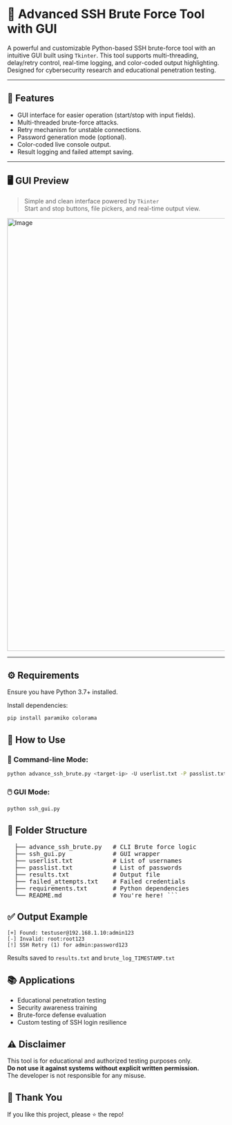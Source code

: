 # 🔐 Advanced SSH Brute Force Tool with GUI

A powerful and customizable Python-based SSH brute-force tool with an intuitive GUI built using `Tkinter`. This tool supports multi-threading, delay/retry control, real-time logging, and color-coded output highlighting. Designed for cybersecurity research and educational penetration testing.

---

## 📌 Features

- GUI interface for easier operation (start/stop with input fields).
- Multi-threaded brute-force attacks.
- Retry mechanism for unstable connections.
- Password generation mode (optional).
- Color-coded live console output.
- Result logging and failed attempt saving.

---

## 🖥️ GUI Preview

> Simple and clean interface powered by `Tkinter`  
> Start and stop buttons, file pickers, and real-time output view.

<img width="1267" height="1001" alt="Image" src="https://github.com/user-attachments/assets/e0b17b52-7dcb-4b80-a10e-84e63eb6fa79" />

---

## ⚙️ Requirements

Ensure you have Python 3.7+ installed.

Install dependencies:

```bash
pip install paramiko colorama
```
## 🚀 How to Use

### 🔧 Command-line Mode:

```bash
python advance_ssh_brute.py <target-ip> -U userlist.txt -P passlist.txt --threads 4 --delay 1 --max-user-retries 5 --output results.txt
```
### 🖱️ GUI Mode:

```bash
python ssh_gui.py
```
## 📂 Folder Structure

<pre>
  ├── advance_ssh_brute.py   # CLI Brute force logic 
  ├── ssh_gui.py             # GUI wrapper 
  ├── userlist.txt           # List of usernames 
  ├── passlist.txt           # List of passwords 
  ├── results.txt            # Output file 
  ├── failed_attempts.txt    # Failed credentials 
  ├── requirements.txt       # Python dependencies 
  └── README.md              # You're here! ``` </pre>


## ✅ Output Example

```text
[+] Found: testuser@192.168.1.10:admin123
[-] Invalid: root:root123
[!] SSH Retry (1) for admin:password123
```
Results saved to `results.txt` and `brute_log_TIMESTAMP.txt`


## 📚 Applications

- Educational penetration testing  
- Security awareness training  
- Brute-force defense evaluation  
- Custom testing of SSH login resilience  

## ⚠️ Disclaimer

This tool is for educational and authorized testing purposes only.  
**Do not use it against systems without explicit written permission.**  
The developer is not responsible for any misuse.


## 🙏 Thank You

If you like this project, please ⭐ the repo!
